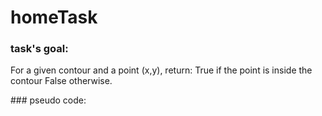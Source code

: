 # homeTask
### task's goal:
For a given contour and a point (x,y), return:
True   if the point is inside the contour 
False  otherwise.
</p>
 ### pseudo code:
 

